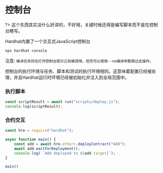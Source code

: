 # 控制台

?> 这个东西其实没什么好讲的，不好用，关键时候还得是编写脚本而不是在控制台瞎写。

Hardhat内置了一个交互式JavaScript控制台
```cmd
npx hardhat console
```

注意: `编译任务将在打开控制台提示之前被调用，但您可以使用--no编译参数跳过此操作。`

控制台的执行环境与任务、脚本和测试的执行环境相同。这意味着配置已经被处理，并且Hardhat运行时环境已经被初始化并注入到全局范围中。

### 执行脚本
```js
const scriptResult = await run("scripts/deploy.js");
console.log(scriptResult);
```

### 合约交互
```js
const hre = require("hardhat");

async function main() {
    const add = await hre.ethers.deployContract("Add");
    await add.waitForDeployment();
    console.log( `Add deployed to ${add.target}`);
}

main()
```